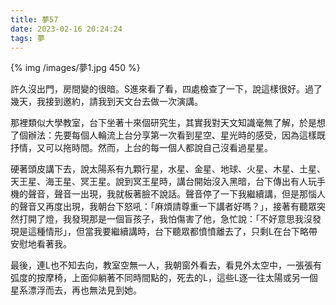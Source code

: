 ```yaml
---
title: 夢57
date: 2023-02-16 20:24:24
tags: 夢
---
```


{% img /images/夢1.jpg 450 %}

許久沒出門，房間變的很暗。S進來看了看，四處檢查了一下，說這樣很好。過了幾天，我接到邀約，請我到天文台去做一次演講。

那裡類似大學教室，台下坐著十來個研究生，其實我對天文知識毫無了解，於是想了個辦法：先要每個人輪流上台分享第一次看到星空、星光時的感受，因為這樣既抒情，又可以拖時間。然而，上台的每一個人都說自己沒看過星星。

<!-- more -->

硬著頭皮講下去，說太陽系有九顆行星，水星、金星、地球、火星、木星、土星、天王星、海王星、冥王星。說到冥王星時，講台開始沒入黑暗，台下傳出有人玩手機的聲音，聲音一出現，我就板著臉不說話。聲音停了一下我繼續講，但是那惱人的聲音又再度出現，我朝台下怒吼：「麻煩請尊重一下講者好嗎？」，接著有聽眾突然打開了燈，我發現那是一個盲孩子，我怕傷害了他，急忙說：「不好意思我沒發現是這種情形」，但當我要繼續講時，台下聽眾都憤憤離去了，只剩L在台下略帶安慰地看著我。

最後，連L也不知去向，教室空無一人，我朝窗外看去，看見外太空中，一張張有弧度的按摩椅，上面仰躺著不同時間點的，死去的L，這些L逐一往太陽或另一個星系漂浮而去，再也無法見到她。